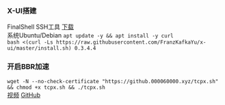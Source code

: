 ### X-UI搭建  
FinalShell SSH工具 [下载](https://www.hostbuf.com/t/988.html)  
系统Ubuntu/Debian
`apt update -y && apt install -y curl`  
`bash <(curl -Ls https://raw.githubusercontent.com/FranzKafkaYu/x-ui/master/install.sh) 0.3.4.4`  
### 开启BBR加速
`wget -N --no-check-certificate "https://github.000060000.xyz/tcpx.sh" && chmod +x tcpx.sh && ./tcpx.sh`  
[视频](https://bulianglin.com/archives/nicename.html)
[GitHub](https://github.com/FranzKafkaYu/x-ui)